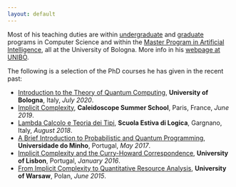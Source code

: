 ```yaml
---
layout: default
---
```


<p class="indentfirst">Most of his teaching duties are within <a href="https://corsi.unibo.it/1cycle/ComputerScience">undergraduate</a> and <a href="https://corsi.unibo.it/2cycle/ComputerScience">graduate</a> programs in Computer Science and within the <a href="https://corsi.unibo.it/2cycle/artificial-intelligence">Master Program in Artificial Intelligence</a>, all at the University of Bologna. More info in his <a href="https://www.unibo.it/sitoweb/ugo.dallago/en">webpage at UNIBO</a>.</p>

<p class="indentfirst">The following is a selection of the PhD courses he has given in the recent past:
<ul>
<li> <a href="http://www.cs.unibo.it/~dallago/TQC2020/">Introduction to the Theory of Quantum Computing</a>, <b>University of Bologna</b>, Italy, <em>July 2020</em>.</li>
<li> <a href="http://www.cs.unibo.it/~dallago/CSCICC/">Implicit Complexity</a>, <b>Caleidoscope Summer School</b>, Paris, France, <em>June 2019</em>.</li>
<li> <a href="http://www.cs.unibo.it/~dallago/LCTT2018/">Lambda Calcolo e Teoria dei Tipi</a>, <b>Scuola Estiva di Logica</b>, Gargnano, Italy, <em>August 2018</em>.</li>
<li> <a href="http://www.cs.unibo.it/~dallago/PROQUA2017/">A Brief Introduction to Probabilistic and Quantum Programming</a>, <b>Universidade do Minho</b>, Portugal, <em>May 2017</em>.</li>
<li> <a href="http://www.cs.unibo.it/~dallago/ICCHC/">Implicit Complexity and the Curry-Howard Correspondence</a>, <b>University of Lisbon</b>, Portugal, <em>January 2016</em>.</li>
<li> <a href="http://www.cs.unibo.it/~dallago/FICQRA/">From Implicit Complexity to Quantitative Resource Analysis</a>, <b>University of Warsaw</b>, Polan, <em>June 2015</em>.</li>
</ul>
</p>